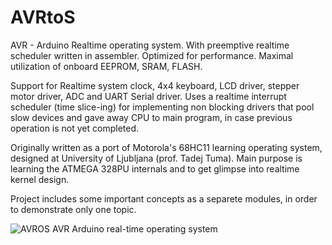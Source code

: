 # AVRtoS

AVR - Arduino Realtime operating system. With preemptive realtime scheduler written in assembler. Optimized for performance. Maximal utilization of onboard EEPROM, SRAM, FLASH.

Support for Realtime system clock,  4x4 keyboard, LCD driver, stepper motor driver, ADC and UART Serial driver. Uses a realtime interrupt scheduler (time slice-ing) for implementing non blocking drivers that pool slow devices and gave away CPU to main program, in case previous operation is not yet completed. 

Originally written as a port of Motorola's 68HC11 learning operating system, designed at University of Ljubljana (prof. Tadej Tuma).
Main purpose is learning the ATMEGA 328PU internals and to get glimpse into realtime kernel design.

Project includes some important concepts as a separete modules, in order to demonstrate only one topic.

![AVROS AVR Arduino real-time operating system](https://docs.google.com/drawings/d/e/2PACX-1vQEklykQxAZ16jxRNPSTgDQtxXqDBD045pV0PqP9_qf-mK30fVFLbMAqmDiIDicrVByWo7ejt2p0I_c/pub?w=832&h=621)

